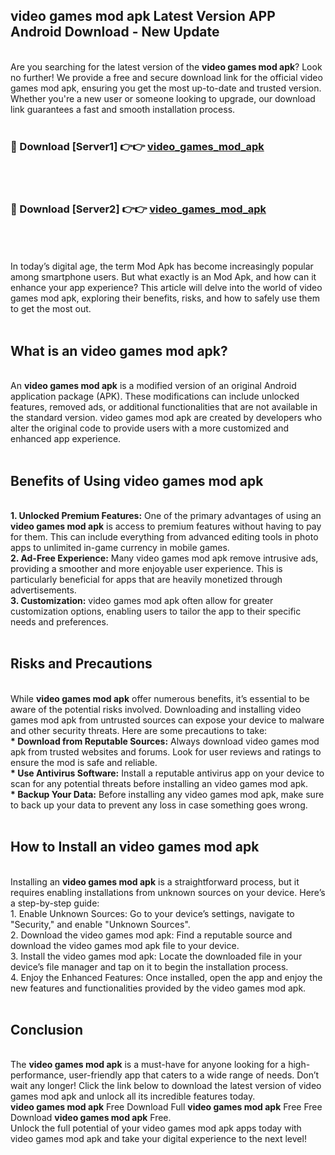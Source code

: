 ## video games mod apk Latest Version APP Android Download - New Update
<br>
Are you searching for the latest version of the <strong>video games mod apk</strong>? Look no further! We provide a free and secure download link for the official video games mod apk, ensuring you get the most up-to-date and trusted version. Whether you're a new user or someone looking to upgrade, our download link guarantees a fast and smooth installation process.
<br>
<br>
<h3>🔴 Download [Server1] 👉👉 <a href="https://modyolo.store/video+games+mod+apk">video_games_mod_apk</a></h3><br>
<br>
<h3>🔴 Download [Server2] 👉👉 <a href="https://modyolo.store/video+games+mod+apk">video_games_mod_apk</a></h3><br>
<br>
<br>
In today’s digital age, the term Mod Apk has become increasingly popular among smartphone users. But what exactly is an Mod Apk, and how can it enhance your app experience? This article will delve into the world of video games mod apk, exploring their benefits, risks, and how to safely use them to get the most out.
<br>
<br>
<h2>What is an video games mod apk?</h2>
<br>
An <strong>video games mod apk</strong> is a modified version of an original Android application package (APK). These modifications can include unlocked features, removed ads, or additional functionalities that are not available in the standard version. video games mod apk are created by developers who alter the original code to provide users with a more customized and enhanced app experience.
<br>
<br>
<h2>Benefits of Using video games mod apk</h2>
<br>
<strong> 1. Unlocked Premium Features:</strong> One of the primary advantages of using an <strong>video games mod apk</strong> is access to premium features without having to pay for them. This can include everything from advanced editing tools in photo apps to unlimited in-game currency in mobile games.
<br>
<strong> 2. Ad-Free Experience:</strong> Many video games mod apk remove intrusive ads, providing a smoother and more enjoyable user experience. This is particularly beneficial for apps that are heavily monetized through advertisements.
<br>
<strong> 3. Customization:</strong> video games mod apk often allow for greater customization options, enabling users to tailor the app to their specific needs and preferences.
<br>
<br>
<h2>Risks and Precautions</h2>
<br>
While <strong>video games mod apk</strong> offer numerous benefits, it’s essential to be aware of the potential risks involved. Downloading and installing video games mod apk from untrusted sources can expose your device to malware and other security threats. Here are some precautions to take:
<br>
<strong> * Download from Reputable Sources:</strong> Always download video games mod apk from trusted websites and forums. Look for user reviews and ratings to ensure the mod is safe and reliable.
<br>
<strong> * Use Antivirus Software:</strong> Install a reputable antivirus app on your device to scan for any potential threats before installing an video games mod apk.
<br>
<strong> * Backup Your Data:</strong> Before installing any video games mod apk, make sure to back up your data to prevent any loss in case something goes wrong.
<br>
<br>
<h2>How to Install an video games mod apk</h2>
<br>
Installing an <strong>video games mod apk</strong> is a straightforward process, but it requires enabling installations from unknown sources on your device. Here’s a step-by-step guide:
<br>
 1. Enable Unknown Sources: Go to your device’s settings, navigate to "Security," and enable "Unknown Sources".
<br>
 2. Download the video games mod apk: Find a reputable source and download the video games mod apk file to your device.
<br>
 3. Install the video games mod apk: Locate the downloaded file in your device’s file manager and tap on it to begin the installation process.
<br>
 4. Enjoy the Enhanced Features: Once installed, open the app and enjoy the new features and functionalities provided by the video games mod apk.
<br>
<br>
<h2><strong>Conclusion</strong></h2>
<br>
The <strong>video games mod apk</strong> is a must-have for anyone looking for a high-performance, user-friendly app that caters to a wide range of needs. Don’t wait any longer! Click the link below to download the latest version of video games mod apk and unlock all its incredible features today.
<br>
<strong>video games mod apk</strong> Free Download Full <strong>video games mod apk</strong> Free Free Download <strong>video games mod apk</strong> Free.
<br>
Unlock the full potential of your video games mod apk apps today with video games mod apk and take your digital experience to the next level!